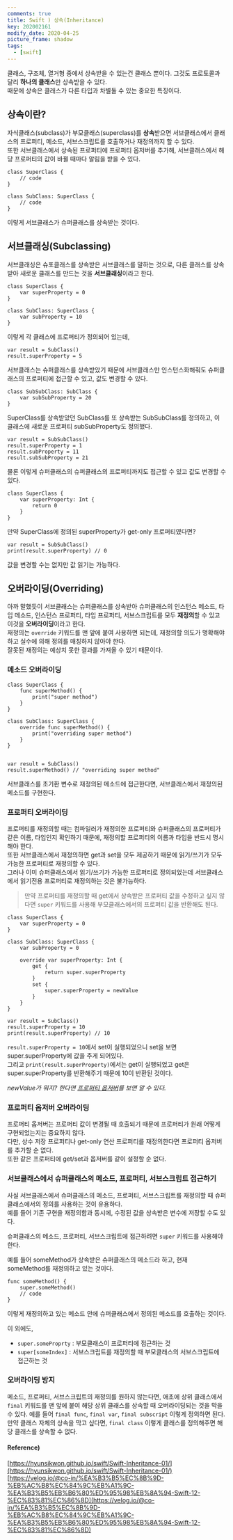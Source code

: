 ```yaml
---
comments: true
title: Swift ) 상속(Inheritance)
key: 202002161
modify_date: 2020-04-25
picture_frame: shadow
tags:
  - [swift]
---
```

    
    
클래스, 구조체, 열거형 중에서 상속받을 수 있는건 클래스 뿐이다. 그것도 프로토콜과 달리 **하나의 클래스**만 상속받을 수 있다.   
때문에 상속은 클래스가 다른 타입과 차별둘 수 있는 중요한 특징이다.   
 
## 상속이란?
 
자식클래스(subclass)가 부모클래스(superclass)를 **상속**받으면 서브클래스에서 클래스의 프로퍼티, 메소드, 서브스크립트를 호출하거나 재정의까지 할 수 있다.   
또한 서브클래스에서 상속된 프로퍼티에 프로퍼티 옵저버를 추가해, 서브클래스에서 해당 프로퍼티의 값이 바뀔 때마다 알림을 받을 수 있다.
```
class SuperClass {
    // code
}
 
class SubClass: SuperClass {
    // code
}
```
이렇게 서브클래스가 슈퍼클래스를 상속받는 것이다.
 
## 서브클래싱(Subclassing)
 
서브클래싱은 슈포클래스를 상속받은 서브클래스를 말하는 것으로, 다른 클래스를 상속받아 새로운 클래스를 만드는 것을 **서브클래싱**이라고 한다.
```
class SuperClass {
    var superProperty = 0
}
 
class SubClass: SuperClass {
    var subProperty = 10
}
```
이렇게 각 클래스에 프로퍼티가 정의되어 있는데,
```
var result = SubClass()
result.superProperty = 5
```
서브클래스는 슈퍼클래스를 상속받았기 때문에 서브클래스만 인스턴스화해줘도 슈퍼클래스의 프로퍼티에 접근할 수 있고, 값도 변경할 수 있다.
```
class SubSubClass: SubClass {
    var subSubProperty = 20
}
```
SuperClass를 상속받았던 SubClass를 또 상속받는 SubSubClass를 정의하고, 이 클래스에 새로운 프로퍼티 subSubProperty도 정의했다.
```
var result = SubSubClass()
result.superProperty = 1
result.subProperty = 11
result.subSubProperty = 21
```
물론 이렇게 슈퍼클래스의 슈퍼클래스의 프로퍼티까지도 접근할 수 있고 값도 변경할 수 있다.
 
```
class SuperClass {
    var superProperty: Int {
        return 0
    }
}
```
만약 SuperClass에 정의된 superProperty가 get-only 프로퍼티였다면?
```
var result = SubSubClass()
print(result.superProperty) // 0
```
값을 변경할 수는 없지만 값 읽기는 가능하다.
 
## 오버라이딩(Overriding)
 
아까 말했듯이 서브클래스는 슈퍼클래스를 상속받아 슈퍼클래스의 인스턴스 메소드, 타입 메소드, 인스턴스 프로퍼티, 타입 프로퍼티, 서브스크립트를 모두 **재정의**할 수 있고 이것을 **오버라이딩**이라고 한다.   
재정의는 `override` 키워드를 맨 앞에 붙여 사용하면 되는데, 재정의할 의도가 명확해야 하고 실수에 의해 정의를 매칭하지 않아야 한다.   
잘못된 재정의는 예상치 못한 결과를 가져올 수 있기 때문이다.
 
### 메소드 오버라이딩
 
```
class SuperClass {
    func superMethod() {
        print("super method")
    }
}
 
class SubClass: SuperClass {
    override func superMethod() {
        print("overriding super method")
    }
}
 

var result = SubClass()
result.superMethod() // "overriding super method"
```
서브클래스를 초기환 변수로 재정의된 메소드에 접근한다면, 서브클래스에서 재정의된 메소드를 구현한다.
 
### 프로퍼티 오버라이딩
 
프로퍼티를 재정의할 때는 컴파일러가 재정의한 프로퍼티와 슈퍼클래스의 프로퍼티가 같은 이름, 타입인지 확인하기 때문에, 재정의할 프로퍼티의 이름과 타입을 반드시 명시해야 한다.   
또한 서브클래스에서 재정의하면 get과 set을 모두 제공하기 때문에 읽기/쓰기가 모두 가능한 프로퍼티로 재정의할 수 있다.   
그러나 이미 슈퍼클래스에서 읽기/쓰기가 가능한 프로퍼티로 정의되었는데 서브클래스에서 읽기전용 프로퍼티로 재정의하는 것은 불가능하다.
 
> 만약 프로퍼티를 재정의할 때 get에서 상속받은 프로퍼티 값을 수정하고 싶지 않다면 `super` 키워드를 사용해 부모클래스에서의 프로퍼티 값을 반환해도 된다.
 
```
class SuperClass {
    var superProperty = 0
}
 
class SubClass: SuperClass {
    var subProperty = 0
    
    override var superProperty: Int {
        get {
            return super.superProperty
        }
        set {
            super.superProperty = newValue
        }
    }
}
 
var result = SubClass()
result.superProperty = 10
print(result.superProperty) // 10
```
`result.superProperty = 10`에서 set이 실행되었으니 set을 보면 super.superProperty에 값을 주게 되어있다.   
그리고 `print(result.superProperty)`에서는 get이 실행되었고 get은 super.superProperty를 반환해주기 때문에 10이 반환된 것이다.
 
*newValue가 뭐지? 한다면 [프로퍼티 옵저버](https://khyeji98.github.io/post/2020/02/11/property.html#%ED%94%84%EB%A1%9C%ED%8D%BC%ED%8B%B0-%EA%B0%90%EC%8B%9C%EC%9E%90property-observer)를 보면 알 수 있다.*
 
### 프로퍼티 옵저버 오버라이딩
 
프로퍼티 옵저버는 프로퍼티 값이 변경될 때 호출되기 때문에 프로퍼티가 원래 어떻게 구현되었는지는 중요하지 않다.   
다만, 상수 저장 프로퍼티나 get-only 연산 프로퍼티를 재정의한다면 프로퍼티 옵저버를 추가할 순 없다.   
또한 같은 프로퍼티에 get/set과 옵저버를 같이 설정할 순 없다.
 
### 서브클래스에서 슈퍼클래스의 메소드, 프로퍼티, 서브스크립트 접근하기
 
사실 서브클래스에서 슈퍼클래스의 메소드, 프로퍼티, 서브스크립트를 재정의할 때 슈퍼클래스에서의 정의를 사용하는 것이 유용하다.   
예를 들어 기존 구현을 재정의함과 동시에, 수정된 값을 상속받은 변수에 저장할 수도 있다.   
    
    
슈퍼클래스의 메소드, 프로퍼티, 서브스크립트에 접근하려면 `super` 키워드를 사용해야 한다.
 
예를 들어 someMethod가 상속받은 슈퍼클래스의 메소드라 하고, 현재 someMethod를 재정의하고 있는 것이다.
```
func someMethod() {
    super.someMethod()
    // code
}
```
이렇게 재정의하고 있는 메소드 안에 슈퍼클래스에서 정의된 메소드를 호출하는 것이다.
 
이 외에도,
- `super.someProprty` : 부모클래스이 프로퍼티에 접근하는 것
- `super[someIndex]` : 서브스크립트를 재정의할 때 부모클래스의 서브스크립트에 접근하는 것
 
### 오버라이딩 방지
 
메소드, 프로퍼티, 서브스크립트의 재정의를 원하지 않는다면, 애초에 상위 클래스에서 `final` 키워드를 맨 앞에 붙여 해당 상위 클래스를 상속할 때 오버라이딩되는 것을 막을 수 있다.
예를 들어 `final func`, `final var`, `final subscript` 이렇게 정의하면 된다.   
만약 클래스 자체의 상속을 막고 싶다면, `final class` 이렇게 클래스를 정의해주면 해당 클래스를 상속할 수 없다.
 
#### Reference)
 
[https://hyunsikwon.github.io/swift/Swift-Inheritance-01/](https://hyunsikwon.github.io/swift/Swift-Inheritance-01/)   
[https://velog.io/@co-in/%EA%B3%B5%EC%8B%9D-%EB%AC%B8%EC%84%9C%EB%A1%9C-%EA%B3%B5%EB%B6%80%ED%95%98%EB%8A%94-Swift-12-%EC%83%81%EC%86%8D](https://velog.io/@co-in/%EA%B3%B5%EC%8B%9D-%EB%AC%B8%EC%84%9C%EB%A1%9C-%EA%B3%B5%EB%B6%80%ED%95%98%EB%8A%94-Swift-12-%EC%83%81%EC%86%8D)
